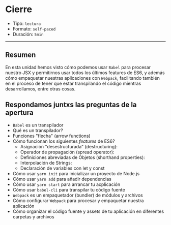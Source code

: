 # Cierre

* Tipo: `lectura`
* Formato: `self-paced`
* Duración: `5min`

***

## Resumen

En esta unidad hemos visto cómo podemos usar `Babel` para procesar nuestro JSX y
permitirnos usar todos los últimos features de ES6, y además cómo empaquetar
nuestras aplicaciones con `Webpack`, facilitando también en el proceso de tener
que estar transpilando el código mientras desarrollamos, entre otras cosas.

## Respondamos juntxs las preguntas de la apertura

* `Babel` es un transpilador
* Qué es un transpilador?
* Funciones "flecha" (arrow functions)
* Cómo funcionan los siguientes _features_ de ES6?
  - Asignación "desestructurada" (destructuring):
  - Operador de propagación (spread operator):
  - Definiciones abreviadas de Objetos (shorthand properties):
  - Interpolación de Strings:
  - Declaración de variables con let y const
* Cómo usar `yarn init` para inicializar un proyecto de Node.js
* Cómo usar `yarn add` para añadir dependencias
* Cómo usar `yarn start` para arrancar tu acplicación
* Cómo usar `babel-cli` para transpilar tu código fuente
* `Webpack` es un empaquetador (bundler) de módulos y archivos
* Cómo configurar `Webpack` para procesar y empaquetar nuestra aplicación
* Cómo organizar el código fuente y assets de tu aplicación en diferentes
  carpetas y archivos
